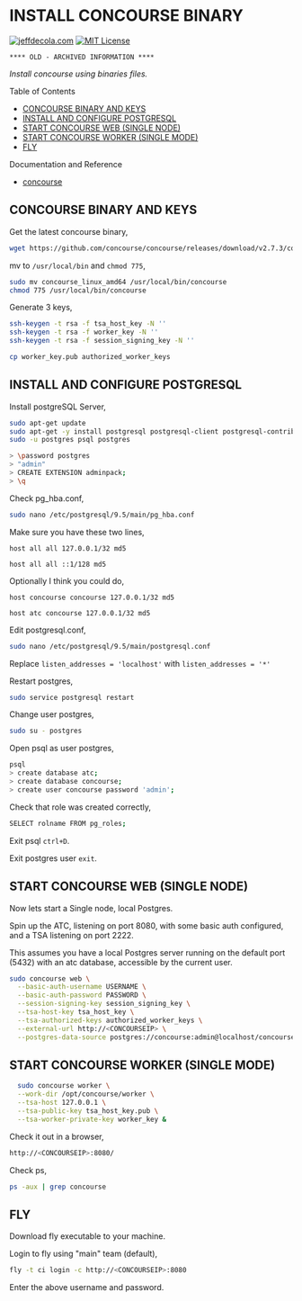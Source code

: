 # INSTALL CONCOURSE BINARY

[![jeffdecola.com](https://img.shields.io/badge/website-jeffdecola.com-blue)](https://jeffdecola.com)
[![MIT License](https://img.shields.io/:license-mit-blue.svg)](https://jeffdecola.mit-license.org)

```text
**** OLD - ARCHIVED INFORMATION ****
```

_Install concourse using binaries files._

Table of Contents

* [CONCOURSE BINARY AND KEYS](https://github.com/JeffDeCola/my-cheat-sheets/blob/master/software/operations/continuous-integration-continuous-deployment/concourse-cheat-sheet/install-concourse-binary.md#concourse-binary-and-keys)
* [INSTALL AND CONFIGURE POSTGRESQL](https://github.com/JeffDeCola/my-cheat-sheets/blob/master/software/operations/continuous-integration-continuous-deployment/concourse-cheat-sheet/install-concourse-binary.md#install-and-configure-postgresql)
* [START CONCOURSE WEB (SINGLE NODE)](https://github.com/JeffDeCola/my-cheat-sheets/blob/master/software/operations/continuous-integration-continuous-deployment/concourse-cheat-sheet/install-concourse-binary.md#start-concourse-web-single-node)
* [START CONCOURSE WORKER (SINGLE MODE)](https://github.com/JeffDeCola/my-cheat-sheets/blob/master/software/operations/continuous-integration-continuous-deployment/concourse-cheat-sheet/install-concourse-binary.md#start-concourse-worker-single-mode)
* [FLY](https://github.com/JeffDeCola/my-cheat-sheets/blob/master/software/operations/continuous-integration-continuous-deployment/concourse-cheat-sheet/install-concourse-binary.md#fly)

Documentation and Reference

* [concourse](https://github.com/JeffDeCola/my-cheat-sheets/blob/master/software/operations/continuous-integration-continuous-deployment/concourse-cheat-sheet/README.md)

## CONCOURSE BINARY AND KEYS

Get the latest concourse binary,

```bash
wget https://github.com/concourse/concourse/releases/download/v2.7.3/concourse_linux_amd64
```

mv to `/usr/local/bin` and `chmod 775`,

```bash
sudo mv concourse_linux_amd64 /usr/local/bin/concourse
chmod 775 /usr/local/bin/concourse
```

Generate 3 keys,

```bash
ssh-keygen -t rsa -f tsa_host_key -N ''
ssh-keygen -t rsa -f worker_key -N ''
ssh-keygen -t rsa -f session_signing_key -N ''
```

```bash
cp worker_key.pub authorized_worker_keys
```

## INSTALL AND CONFIGURE POSTGRESQL

Install postgreSQL Server,

```bash
sudo apt-get update
sudo apt-get -y install postgresql postgresql-client postgresql-contrib
sudo -u postgres psql postgres

> \password postgres
> "admin"
> CREATE EXTENSION adminpack;
> \q
```

Check pg_hba.conf,

```bash
sudo nano /etc/postgresql/9.5/main/pg_hba.conf
```

Make sure you have these two lines,

`host all all 127.0.0.1/32 md5`

`host all all ::1/128 md5`

Optionally I think you could do,

`host concourse concourse 127.0.0.1/32 md5`

`host atc concourse 127.0.0.1/32 md5`

Edit postgresql.conf,

```bash
sudo nano /etc/postgresql/9.5/main/postgresql.conf
```

Replace `listen_addresses = 'localhost'` with `listen_addresses = '*'`

Restart postgres,

```bash
sudo service postgresql restart
```

Change user postgres,

```bash
sudo su - postgres
```

Open psql as user postgres,

```bash
psql
> create database atc;
> create database concourse;
> create user concourse password 'admin';
```

Check that role was created correctly,

```bash
SELECT rolname FROM pg_roles;
```

Exit psql `ctrl+D`.

Exit postgres user `exit`.

## START CONCOURSE WEB (SINGLE NODE)

Now lets start a Single node, local Postgres.

Spin up the ATC, listening on port 8080, with some basic auth configured,
and a TSA listening on port 2222.

This assumes you have a local Postgres server running on the default port (5432)
with an atc database, accessible by the current user.

```bash
sudo concourse web \
  --basic-auth-username USERNAME \
  --basic-auth-password PASSWORD \
  --session-signing-key session_signing_key \
  --tsa-host-key tsa_host_key \
  --tsa-authorized-keys authorized_worker_keys \
  --external-url http://<CONCOURSEIP> \
  --postgres-data-source postgres://concourse:admin@localhost/concourse &
```

## START CONCOURSE WORKER (SINGLE MODE)

```bash
  sudo concourse worker \
  --work-dir /opt/concourse/worker \
  --tsa-host 127.0.0.1 \
  --tsa-public-key tsa_host_key.pub \
  --tsa-worker-private-key worker_key &
```

Check it out in a browser,

```bash
http://<CONCOURSEIP>:8080/
```

Check ps,

```bash
ps -aux | grep concourse
```

## FLY

Download fly executable to your machine.

Login to fly using "main" team (default),

```bash
fly -t ci login -c http://<CONCOURSEIP>:8080
```

Enter the above username and password.
